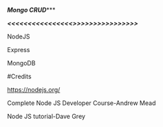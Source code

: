***********Mongo CRUD**************

*******<<<<<<<<<<<<<<<<<In progress>>>>>>>>>>>>>>>>>*******


NodeJS

Express

MongoDB


#Credits 

https://nodejs.org/

Complete Node JS Developer Course-Andrew Mead

Node JS tutorial-Dave Grey
